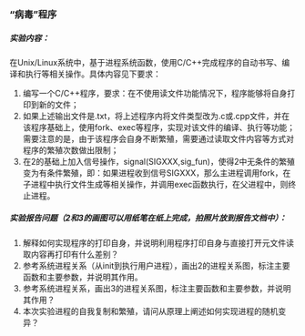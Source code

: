 ### “病毒”程序

##### 实验内容：
在Unix/Linux系统中，基于进程系统函数，使用C/C++完成程序的自动书写、编译和执行等相关操作。具体内容见下要求：

1. 编写一个C/C++程序，要求：在不使用读文件功能情况下，程序能够将自身打印到新的文件；
2. 如果上述输出文件是.txt，将上述程序内将文件类型改为.c或.cpp文件，并在该程序基础上，使用fork、exec等程序，实现对该文件的编译、执行等功能；需要注意的是，由于该程序会自身不断繁殖，需要通过读取文件内容等方式对程序的繁殖次数做出限制；
3. 在2的基础上加入信号操作，signal(SIGXXX,sig_fun)，使得2中无条件的繁殖变为有条件繁殖，即：如果进程收到信号SIGXXX，那么主进程调用fork，在子进程中执行文件生成等相关操作，并调用exec函数执行，在父进程中，则终止进程。

##### 实验报告问题（2和3的画图可以用纸笔在纸上完成，拍照片放到报告文档中）：
1. 解释如何实现程序的打印自身，并说明利用程序打印自身与直接打开元文件读取内容再打印有什么差别？
2. 参考系统进程关系（从init到执行用户进程），画出2的进程关系图，标注主要函数和主要参数，并说明其作用。
3. 参考系统进程关系，画出3的进程关系图，标注主要函数和主要参数，并说明其作用？
4. 本次实验进程的自我复制和繁殖，请问从原理上阐述如何实现进程的随机变异？